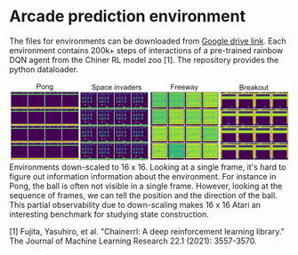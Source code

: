 # Arcade prediction environment 

The files for environments can be downloaded from [Google drive link](https://drive.google.com/drive/folders/19AwuhsZdFUpyb-kHxAIzaYewCqF1pPxw?usp=sharing). Each environment contains 200k+ steps of interactions of a pre-trained rainbow DQN agent from the Chiner RL model zoo [1]. The repository provides the python dataloader. 

![Visualization of the experience](images/envs.png)
Environments down-scaled to 16 x 16. Looking at a single frame, it's hard to figure out information information about the environment. For instance in Pong, the ball is often not visible in a single frame. However, looking at the sequence of frames, we can tell the position and the direction of the ball. This partial observability due to down-scaling makes 16 x 16 Atari an interesting benchmark for studying state construction.

[1] Fujita, Yasuhiro, et al. "Chainerrl: A deep reinforcement learning library." The Journal of Machine Learning Research 22.1 (2021): 3557-3570.
